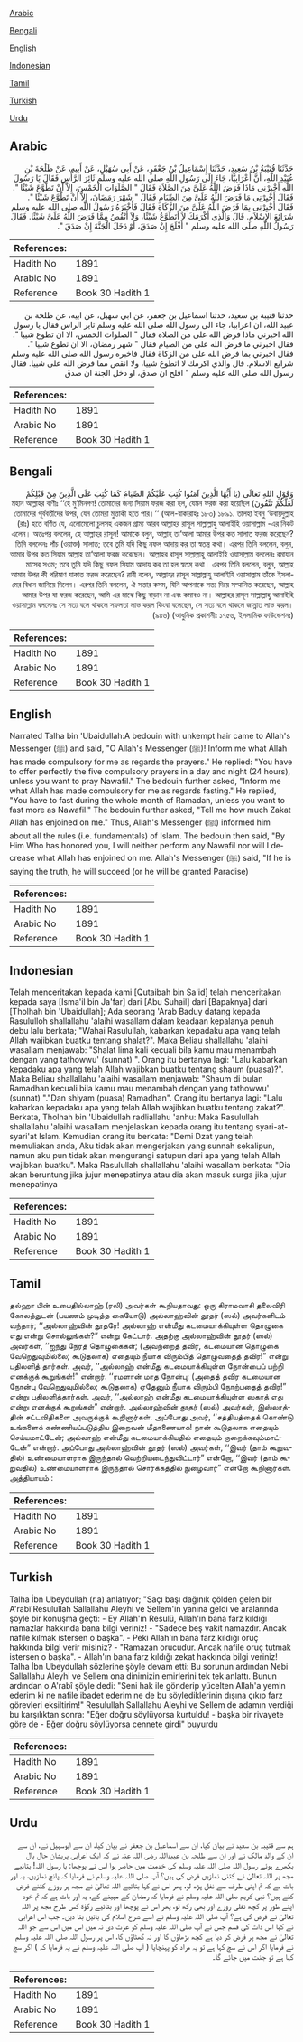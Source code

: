 [Arabic](#arabic)

[Bengali](#bengali)

[English](#english)

[Indonesian](#indonesian)

[Tamil](#tamil)

[Turkish](#turkish)

[Urdu](#urdu)

## Arabic


<div dir="rtl" lang="ar" style={{fontSize:'larger',backgroundColor:'#f8f9fa',padding:20}}>
حَدَّثَنَا قُتَيْبَةُ بْنُ سَعِيدٍ، حَدَّثَنَا إِسْمَاعِيلُ بْنُ جَعْفَرٍ، عَنْ أَبِي سُهَيْلٍ، عَنْ أَبِيهِ، عَنْ طَلْحَةَ بْنِ عُبَيْدِ اللَّهِ، أَنَّ أَعْرَابِيًّا، جَاءَ إِلَى رَسُولِ اللَّهِ صلى الله عليه وسلم ثَائِرَ الرَّأْسِ فَقَالَ يَا رَسُولَ اللَّهِ أَخْبِرْنِي مَاذَا فَرَضَ اللَّهُ عَلَىَّ مِنَ الصَّلاَةِ فَقَالَ ‏"‏ الصَّلَوَاتِ الْخَمْسَ، إِلاَّ أَنْ تَطَّوَّعَ شَيْئًا ‏"‏‏.‏ فَقَالَ أَخْبِرْنِي مَا فَرَضَ اللَّهُ عَلَىَّ مِنَ الصِّيَامِ فَقَالَ ‏"‏ شَهْرَ رَمَضَانَ، إِلاَّ أَنْ تَطَّوَّعَ شَيْئًا ‏"‏‏.‏ فَقَالَ أَخْبِرْنِي بِمَا فَرَضَ اللَّهُ عَلَىَّ مِنَ الزَّكَاةِ فَقَالَ فَأَخْبَرَهُ رَسُولُ اللَّهِ صلى الله عليه وسلم شَرَائِعَ الإِسْلاَمِ‏.‏ قَالَ وَالَّذِي أَكْرَمَكَ لاَ أَتَطَوَّعُ شَيْئًا، وَلاَ أَنْقُصُ مِمَّا فَرَضَ اللَّهُ عَلَىَّ شَيْئًا‏.‏ فَقَالَ رَسُولُ اللَّهِ صلى الله عليه وسلم ‏"‏ أَفْلَحَ إِنْ صَدَقَ، أَوْ دَخَلَ الْجَنَّةَ إِنْ صَدَقَ ‏"‏‏.‏
</div>
<div style={{backgroundColor:'#f8f9fa',padding:20, marginBottom: 10}}><table> <thead> <tr> <th>References:</th> <th></th> </tr> </thead> <tbody><tr><td>Hadith No</td><td>1891</td></tr><tr><td>Arabic No</td><td>1891</td></tr><tr><td>Reference</td><td>Book 30 Hadith 1</td></tr></tbody></table></div>


<div dir="rtl" lang="ar" style={{fontSize:'larger',backgroundColor:'#f8f9fa',padding:20}}>
حدثنا قتيبة بن سعيد، حدثنا اسماعيل بن جعفر، عن ابي سهيل، عن ابيه، عن طلحة بن عبيد الله، ان اعرابيا، جاء الى رسول الله صلى الله عليه وسلم ثاير الراس فقال يا رسول الله اخبرني ماذا فرض الله على من الصلاة فقال " الصلوات الخمس، الا ان تطوع شييا ". فقال اخبرني ما فرض الله على من الصيام فقال " شهر رمضان، الا ان تطوع شييا ". فقال اخبرني بما فرض الله على من الزكاة فقال فاخبره رسول الله صلى الله عليه وسلم شرايع الاسلام. قال والذي اكرمك لا اتطوع شييا، ولا انقص مما فرض الله على شييا. فقال رسول الله صلى الله عليه وسلم " افلح ان صدق، او دخل الجنة ان صدق
</div>
<div style={{backgroundColor:'#f8f9fa',padding:20, marginBottom: 10}}><table> <thead> <tr> <th>References:</th> <th></th> </tr> </thead> <tbody><tr><td>Hadith No</td><td>1891</td></tr><tr><td>Arabic No</td><td>1891</td></tr><tr><td>Reference</td><td>Book 30 Hadith 1</td></tr></tbody></table></div>

## Bengali


<div dir="rtl" lang="bn" style={{fontSize:'larger',backgroundColor:'#f8f9fa',padding:20}}>
وَقَوْلِ اللهِ تَعَالَى (يَا أَيُّهَا الَّذِينَ آمَنُوا كُتِبَ عَلَيْكُمْ الصِّيَامُ كَمَا كُتِبَ عَلَى الَّذِينَ مِنْ قَبْلِكُمْ لَعَلَّكُمْ تَتَّقُونَ) মহান আল্লাহর বাণীঃ ‘‘হে মু’মিনগণ! তোমাদের জন্য সিয়াম ফরজ করা হল, যেমন ফরজ করা হয়েছিল তোমাদের পূর্ববর্তীদের উপর, যেন তোমরা মুত্তাকী হতে পার।’’ (আল-বাকারাহ্ঃ ১৮৩) ১৮৯১. তালহা ইবনু ‘উবায়দুল্লাহ (রাঃ) হতে বর্ণিত যে, এলোমেলো চুলসহ একজন গ্রাম্য আরব আল্লাহর রাসূল সাল্লাল্লাহু আলাইহি ওয়াসাল্লাম -এর নিকট এলেন। অতঃপর বললেন, হে আল্লাহর রাসূল! আমাকে বলুন, আল্লাহ তা‘আলা আমার উপর কত সালাত ফরজ করেছেন? তিনি বললেনঃ পাঁচ (ওয়াক্ত) সালাত; তবে তুমি যদি কিছু নফল আদায় কর তা স্বতন্ত্র কথা। এরপর তিনি বললেন, বলুন, আমার উপর কত সিয়াম আল্লাহ তা‘আলা ফরজ করেছেন। আল্লাহর রাসূল সাল্লাল্লাহু আলাইহি ওয়াসাল্লাম বললেনঃ রমাযান মাসের সওম; তবে তুমি যদি কিছু নফল সিয়াম আদায় কর তা হল স্বতন্ত্র কথা। এরপর তিনি বললেন, বলুন, আল্লাহ আমার উপর কী পরিমাণ যাকাত ফরজ করেছেন? রাবী বলেন, আল্লাহর রাসূল সাল্লাল্লাহু আলাইহি ওয়াসাল্লাম তাঁকে ইসলামের বিধান জানিয়ে দিলেন। এরপর তিনি বললেন, ঐ সত্তার কসম, যিনি আপনাকে সত্য দিয়ে সম্মানিত করেছেন, আল্লাহ আমার উপর যা ফরজ করেছেন, আমি এর মাঝে কিছু বাড়াব না এবং কমাবও না। আল্লাহর রাসূল সাল্লাল্লাহু আলাইহি ওয়াসাল্লাম বললেনঃ সে সত্য বলে থাকলে সফলতা লাভ করল কিংবা বলেছেন, সে সত্য বলে থাকলে জান্নাত লাভ করল। (৯৪৬) (আধুনিক প্রকাশনীঃ ১৭৫৬, ইসলামিক ফাউন্ডেশনঃ)
</div>
<div style={{backgroundColor:'#f8f9fa',padding:20, marginBottom: 10}}><table> <thead> <tr> <th>References:</th> <th></th> </tr> </thead> <tbody><tr><td>Hadith No</td><td>1891</td></tr><tr><td>Arabic No</td><td>1891</td></tr><tr><td>Reference</td><td>Book 30 Hadith 1</td></tr></tbody></table></div>

## English


<div dir="ltr" lang="en" style={{fontSize:'larger',backgroundColor:'#f8f9fa',padding:20}}>
Narrated Talha bin 'Ubaidullah:A bedouin with unkempt hair came to Allah's Messenger (ﷺ) and said, "O Allah's Messenger (ﷺ)! Inform me what Allah has made compulsory for me as regards the prayers." He replied: "You have to offer perfectly the five compulsory prayers in a day and night (24 hours), unless you want to pray Nawafil." The bedouin further asked, "Inform me what Allah has made compulsory for me as regards fasting." He replied, "You have to fast during the whole month of Ramadan, unless you want to fast more as Nawafil." The bedouin further asked, "Tell me how much Zakat Allah has enjoined on me." Thus, Allah's Messenger (ﷺ) informed him about all the rules (i.e. fundamentals) of Islam. The bedouin then said, "By Him Who has honored you, I will neither perform any Nawafil nor will I decrease what Allah has enjoined on me. Allah's Messenger (ﷺ) said, "If he is saying the truth, he will succeed (or he will be granted Paradise)
</div>
<div style={{backgroundColor:'#f8f9fa',padding:20, marginBottom: 10}}><table> <thead> <tr> <th>References:</th> <th></th> </tr> </thead> <tbody><tr><td>Hadith No</td><td>1891</td></tr><tr><td>Arabic No</td><td>1891</td></tr><tr><td>Reference</td><td>Book 30 Hadith 1</td></tr></tbody></table></div>

## Indonesian


<div dir="ltr" lang="id" style={{fontSize:'larger',backgroundColor:'#f8f9fa',padding:20}}>
Telah menceritakan kepada kami [Qutaibah bin Sa'id] telah menceritakan kepada saya [Isma'il bin Ja'far] dari [Abu Suhail] dari [Bapaknya] dari [Tholhah bin 'Ubaidullah]; Ada seorang 'Arab Baduy datang kepada Rasululloh shallallahu 'alaihi wasallam dalam keadaan kepalanya penuh debu lalu berkata; "Wahai Rasulullah, kabarkan kepadaku apa yang telah Allah wajibkan buatku tentang shalat?". Maka Beliau shallallahu 'alaihi wasallam menjawab: "Shalat lima kali kecuali bila kamu mau menambah dengan yang tathowwu' (sunnat) ". Orang itu bertanya lagi: "Lalu kabarkan kepadaku apa yang telah Allah wajibkan buatku tentang shaum (puasa)?". Maka Beliau shallallahu 'alaihi wasallam menjawab: "Shaum di bulan Ramadhan kecuali bila kamu mau menambah dengan yang tathowwu' (sunnat) "."Dan shiyam (puasa) Ramadhan". Orang itu bertanya lagi: "Lalu kabarkan kepadaku apa yang telah Allah wajibkan buatku tentang zakat?". Berkata, Tholhah bin 'Ubaidullah radliallahu 'anhu: Maka Rasulullah shallallahu 'alaihi wasallam menjelaskan kepada orang itu tentang syari-at-syari'at Islam. Kemudian orang itu berkata: "Demi Dzat yang telah memuliakan anda, Aku tidak akan mengerjakan yang sunnah sekalipun, namun aku pun tidak akan mengurangi satupun dari apa yang telah Allah wajibkan buatku". Maka Rasulullah shallallahu 'alaihi wasallam berkata: "Dia akan beruntung jika jujur menepatinya atau dia akan masuk surga jika jujur menepatinya
</div>
<div style={{backgroundColor:'#f8f9fa',padding:20, marginBottom: 10}}><table> <thead> <tr> <th>References:</th> <th></th> </tr> </thead> <tbody><tr><td>Hadith No</td><td>1891</td></tr><tr><td>Arabic No</td><td>1891</td></tr><tr><td>Reference</td><td>Book 30 Hadith 1</td></tr></tbody></table></div>

## Tamil


<div dir="ltr" lang="ta" style={{fontSize:'larger',backgroundColor:'#f8f9fa',padding:20}}>
தல்ஹா பின் உபைதில்லாஹ் (ரலி) அவர்கள் கூறியதாவது: ஒரு கிராமவாசி தலைவிரி கோலத்துடன் (பயணம் முடித்த கையோடு) அல்லாஹ்வின் தூதர் (ஸல்) அவர்களிடம் வந்தார்; ‘‘அல்லாஹ்வின் தூதரே! அல்லாஹ் என்மீது கடமையாக்கியுள்ள தொழுகை எது என்று சொல்லுங்கள்?” என்று கேட்டார். அதற்கு அல்லாஹ்வின் தூதர் (ஸல்) அவர்கள், ‘‘ஐந்து நேரத் தொழுகைகள்; (அவற்றைத் தவிர, கடமையான தொழுகை வேறெதுவுமில்லை; கூடுதலாக) எதையும் நீயாக விரும்பித் தொழுவதைத் தவிர!” என்று பதிலளித் தார்கள். அவர், ‘‘அல்லாஹ் என்மீது கடமையாக்கியுள்ள நோன்பைப் பற்றி எனக்குக் கூறுங்கள்!” என்றார். ‘‘ரமளான் மாத நோன்பு; (அதைத் தவிர கடமையான நோன்பு வேறெதுவுமில்லை; கூடுதலாக) ஏதேனும் நீயாக விரும்பி நோற்பதைத் தவிர!” என்று பதிலளித்தார்கள். அவர், ‘‘அல்லாஹ் என்மீது கடமையாக்கியுள்ள ஸகாத் எது என்று எனக்குக் கூறுங்கள்” என்றார். அல்லாஹ்வின் தூதர் (ஸல்) அவர்கள், இஸ்லாத்தின் சட்டவிதிகளை அவருக்குக் கூறினார்கள். அப்போது அவர், ‘‘சத்தியத்தைக் கொண்டு உங்களைக் கண்ணியப்படுத்திய இறைவன் மீதாணையாக! நான் கூடுதலாக எதையும் செய்யமாட்டேன்; அல்லாஹ் என்மீது கடமையாக்கியதில் எதையும் குறைக்கவும்மாட்டேன்” என்றார். அப்போது அல்லாஹ்வின் தூதர் (ஸல்) அவர்கள், ‘‘இவர் (தாம் கூறுவதில்) உண்மையாளராக இருந்தால் வெற்றியடைந்துவிட்டார்” என்றோ, ‘‘இவர் (தாம் கூறுவதில்) உண்மையாளராக இருந்தால் சொர்க்கத்தில் நுழைவார்” என்றோ கூறினார்கள். அத்தியாயம் :
</div>
<div style={{backgroundColor:'#f8f9fa',padding:20, marginBottom: 10}}><table> <thead> <tr> <th>References:</th> <th></th> </tr> </thead> <tbody><tr><td>Hadith No</td><td>1891</td></tr><tr><td>Arabic No</td><td>1891</td></tr><tr><td>Reference</td><td>Book 30 Hadith 1</td></tr></tbody></table></div>

## Turkish


<div dir="ltr" lang="tr" style={{fontSize:'larger',backgroundColor:'#f8f9fa',padding:20}}>
Talha İbn Ubeydullah (r.a) anlatıyor; "Saçı başı dağınık çölden gelen bir A'rabî Resulullah Sallallahu Aleyhi ve Sellem'in yanına geldi ve aralarında şöyle bir konuşma geçti: - Ey Allah'ın Resulü, Allah'ın bana farz kıldığı namazlar hakkında bana bilgi veriniz! - "Sadece beş vakit namazdır. Ancak nafile kılmak istersen o başka". - Peki Allah'ın bana farz kıldığı oruç hakkında bilgi verir misiniz? - "Ramazan orucudur. Ancak nafile oruç tutmak istersen o başka". - Allah'ın bana farz kıldığı zekat hakkında bilgi veriniz! Talha İbn Ubeydullah sözlerine şöyle devam etti: Bu sorunun ardından Nebi Sallallahu Aleyhi ve Sellem ona dinimizin emirlerini tek tek anlattı. Bunun ardından o A'rabî şöyle dedi: "Seni hak ile gönderip yücelten Allah'a yemin ederim ki ne nafile ibadet ederim ne de bu söylediklerinin dışına çıkıp farz görevleri eksiltirim!" Resulullah Sallallahu Aleyhi ve Sellem de adamın verdiği bu karşılıktan sonra: "Eğer doğru söylüyorsa kurtuldu! - başka bir rivayete göre de - Eğer doğru söylüyorsa cennete girdi" buyurdu
</div>
<div style={{backgroundColor:'#f8f9fa',padding:20, marginBottom: 10}}><table> <thead> <tr> <th>References:</th> <th></th> </tr> </thead> <tbody><tr><td>Hadith No</td><td>1891</td></tr><tr><td>Arabic No</td><td>1891</td></tr><tr><td>Reference</td><td>Book 30 Hadith 1</td></tr></tbody></table></div>

## Urdu


<div dir="rtl" lang="ur" style={{fontSize:'larger',backgroundColor:'#f8f9fa',padding:20}}>
ہم سے قتیبہ بن سعید نے بیان کیا، ان سے اسماعیل بن جعفر نے بیان کیا، ان سے ابوسہیل نے، ان سے ان کے والد مالک نے اور ان سے طلحہ بن عبیداللہ رضی اللہ عنہ نے کہ ایک اعرابی پریشان حال بال بکھرے ہوئے رسول اللہ صلی اللہ علیہ وسلم کی خدمت میں حاضر ہوا اس نے پوچھا: یا رسول اللہ! بتائیے مجھ پر اللہ تعالیٰ نے کتنی نمازیں فرض کی ہیں؟ آپ صلی اللہ علیہ وسلم نے فرمایا کہ پانچ نمازیں، یہ اور بات ہے کہ تم اپنی طرف سے نفل پڑھ لو، پھر اس نے کہا بتائیے اللہ تعالیٰ نے مجھ پر روزے کتنے فرض کئے ہیں؟ نبی کریم صلی اللہ علیہ وسلم نے فرمایا کہ رمضان کے مہینے کے، یہ اور بات ہے کہ تم خود اپنے طور پر کچھ نفلی روزے اور بھی رکھ لو، پھر اس نے پوچھا اور بتائیے زکوٰۃ کس طرح مجھ پر اللہ تعالیٰ نے فرض کی ہے؟ آپ صلی اللہ علیہ وسلم نے اسے شرع اسلام کی باتیں بتا دیں۔ جب اس اعرابی نے کہا اس ذات کی قسم جس نے آپ صلی اللہ علیہ وسلم کو عزت دی نہ میں اس میں اس سے جو اللہ تعالیٰ نے مجھ پر فرض کر دیا ہے کچھ بڑھاؤں گا اور نہ گھٹاؤں گا، اس پر رسول اللہ صلی اللہ علیہ وسلم نے فرمایا اگر اس نے سچ کہا ہے تو یہ مراد کو پہنچایا ( آپ صلی اللہ علیہ وسلم نے یہ فرمایا کہ ) اگر سچ کہا ہے تو جنت میں جائے گا۔
</div>
<div style={{backgroundColor:'#f8f9fa',padding:20, marginBottom: 10}}><table> <thead> <tr> <th>References:</th> <th></th> </tr> </thead> <tbody><tr><td>Hadith No</td><td>1891</td></tr><tr><td>Arabic No</td><td>1891</td></tr><tr><td>Reference</td><td>Book 30 Hadith 1</td></tr></tbody></table></div>